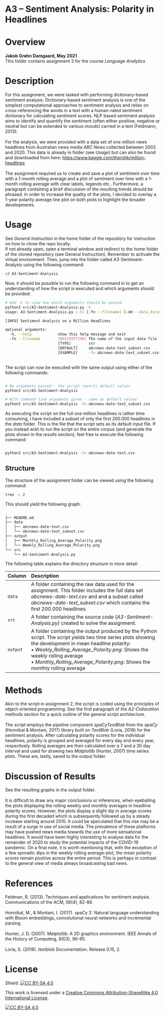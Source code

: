 # A3 – Sentiment Analysis: Polarity in Headlines

# Overview 

**Jakob Grøhn Damgaard, May 2021** <br/>
This folder contains  assigmnent 3 for the course *Language Analytics*

# Description
For this assignment, we were tasked with performing dictionary-based sentiment analysis. Dictionary-based sentiment analysis is one of the simplest computational approaches to sentiment analysis and relies on cross-referencing the words in a text with a human-rated sentiment dictionary for calculating sentiment scores. NLP based sentiment analysis aims to identify and quantify the sentiment (often either positive, negative or neutral but can be extended to various moods) carried in a text (Feldmann, 2013).<br>
<br>
For the analysis, we were provided with a data set of one million news headlines from Australian news media *ABC News* collected between 2003 and 2020. This data is already in folder (see *Usage*) but can also be found and downloaded from here: https://www.kaggle.com/therohk/million-headlines
<br>
<br>
 The assignment required us to create and save a plot of sentiment over time with a 1-month rolling average and a plot of sentiment over time with a 1-month rolling average with clear labels, legends etc.. Furthermore, a paragraph containing a brief discussion of the resulting trends should be phrased. In order to increase the quality of the plots, I decided to overlay a 1-year polarity average line plot on both plots to highlight the broader developments.

# Usage
See *General Instruction* in the home folder of the repository for instruction on how to clone the repo locally.
<br>
If not already open, open a terminal window and redirect to the home folder of the cloned repository (see General Instruction). Remember to activate the virtual environment. Then, jump into the folder called A3-Sentiment-Analysis using the following command:

```bash
cd A3-Sentiment-Analysis
```
Now, it should be possible to run the following command in to get an understanding of how the script is executed and which arguments should be provided:

```bash
# Add -h to view how which arguments should be passed  
python3 src/A3-Sentiment-Analysis.py -h
usage: A3-Sentiment-Analysis.py [-h] [-fn --filename] [-dd --data_directory]

[INFO] Sentiment Analysis on a Million Headlines

optional arguments:
  -h, --help            show this help message and exit
  -fn --filename        [DESCRIPTION] The name of the input data file 
                        [TYPE]        str 
                        [DEFAULT]     abcnews-date-text_subset.csv 
                        [EXAMPLE]     -fn abcnews-date-text_subset.csv 

```
<br>
The script can now be executed with the same output using either of the following commands:

```bash

# No arguments passed - the script reverts default values
python3 src/A3-Sentiment-Analysis

# With command line arguments given - same as default values
python3 src/A3-Sentiment-Analysis -fn abcnews-date-text_subset.csv

```

As executing the script on the full one million headlines is rather time consuming, I have included a subset of only the first 200.000 headlines in the *data* folder. This is the file that the script sets as its default input file. If you instead wish to run the script on the entire corpus (and generate the plots shown in the *results* section), feel free to execute the following command:

```bash

python3 src/A3-Sentiment-Analysis -fn abcnews-date-text.csv

```

## Structure
The structure of the assignment folder can be viewed using the following command:

```bash
tree -L 2
```

This should yield the following graph:

```bash
.
├── README.md
├── data
│   ├── abcnews-date-text.csv
│   └── abcnews-date-text_subset.csv
├── output
│   ├── Monthly_Rolling_Average_Polarity.png
│   └── Weekly_Rolling_Average_Polarity.png
└── src
    └── A3-Sentiment-Analysis.py

```

The following table explains the directory structure in more detail:
<br>

| Column | Description|
|--------|:-----------|
```data```| A folder containing the raw data used for the assignment.  This folder includes the full data set *abcnews-date-text.csv* and and a subset called *abcnews-date-text_subset.csv* which contains the first 200.000 headlines.
```src``` | A folder containing the source code (*A3-Sentiment-Analysis.py*) created to solve the assignment. 
```output``` |A folder containing the output produced by the Python script. The script yields two time series plots showing the development in mean headline polarity: <br> •	*Weekly_Rolling_Average_Polarity.png*: Shows the weekly rolling average <br> •	*Monthly_Rolling_Average_Polarity.png*: Shows the monthly rolling average


# Methods
Akin to the script in assignment 2, the script is coded using the principles of object-oriented programming. See the first paragraph of the *A2-Collocation* methods section for a quick outline of the general script architecture. <br>
<br>
The script employs the pipeline component *spaCyTextBlob* from the *spaCy* (Honnibal & Montani, 2017) library built on *TextBlob* (Loria, 2018) for the sentiment analysis. After calculating polarity scores for the individual headlines, polarity is grouped and averaged for every day and every year, respectively. Rolling averages are then calculated over a 7 and a 30 day interval and used for drawing two *Matplotlib* (Hunter, 2007) time series plots. These are, lastly, saved to the output folder. 

# Discussion of Results
See the resulting graphs in the output folder.
<br>
<br>
It is difficult to draw any major conclusions or inferences, when eyeballing the plots displaying the rolling weekly and monthly averages in headline polarity scores. However, the plots display a slight dip in average scores during the first decaded which is subsequently followed up by a steady increase starting around 2010. It could be speculated that this rise may be a result of a surge in use of social media. The prevalence of these platforms may have pushed news media towards the use of more sensational headlines. It would have been highly interesting to analyse data for the remainder of 2020 to study the potential impacts of the COVID-19 pandemic. On a final note, it is worth mentioning that, with the exception of a few sporadic dips in the weekly rolling average-plot, the mean polarity scores remain positive across the entire period. This is perhaps in contrast to the general view of media always broadcasting bad news.

# References
Feldman, R. (2013). Techniques and applications for sentiment analysis. Communications of the ACM, 56(4), 82-89.
<br>
<br>
Honnibal, M., & Montani, I. (2017). spaCy 2: Natural language understanding with Bloom embeddings, convolutional neural networks and incremental parsing.
<br>
<br>
Hunter, J. D. (2007). Matplotlib: A 2D graphics environment. IEEE Annals of the History of Computing, 9(03), 90-95.
<br>
<br>
Loria, S. (2018). textblob Documentation. Release 0.15, 2.
<br>

# License
Shield: [![CC BY-SA 4.0][cc-by-sa-shield]][cc-by-sa]

This work is licensed under a
[Creative Commons Attribution-ShareAlike 4.0 International License][cc-by-sa].

[![CC BY-SA 4.0][cc-by-sa-image]][cc-by-sa]

[cc-by-sa]: http://creativecommons.org/licenses/by-sa/4.0/
[cc-by-sa-image]: https://licensebuttons.net/l/by-sa/4.0/88x31.png
[cc-by-sa-shield]: https://img.shields.io/badge/License-CC%20BY--SA%204.0-lightgrey.svg


